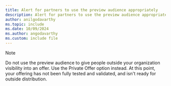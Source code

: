 ```yaml
---
title: Alert for partners to use the preview audience appropriately 
description: Alert for partners to use the preview audience appropriately 
author: anilgodavarthy
ms.topic: include
ms.date: 10/09/2024
ms.author: angodavarthy
ms.custom: include file
---
```


>[!NOTE]
> Do not use the preview audience to give people outside your organization visibility into an offer. Use the Private Offer option instead. At this point, your offering has not been fully tested and validated, and isn't ready for outside distribution.